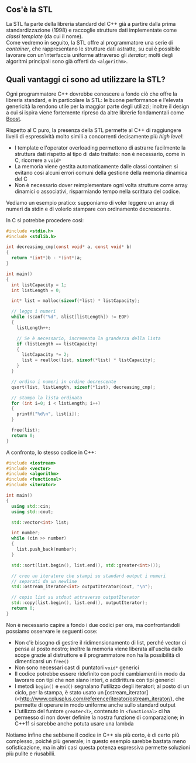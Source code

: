 ## Cos'è la STL
La STL fa parte della libreria standard del C++ già a partire dalla prima
standardizzazione (1998) e raccoglie strutture dati implementate come _classi
template_ (da cui il nome).<br>
Come vedremo in seguito, la STL offre al programmatore una serie di _container_, che
rappresentano le strutture dati astratte, su cui è possibile lavorare con
un'interfaccia uniforme attraverso gli _iterator_; molti degli algoritmi
principali sono già offerti da `<algorithm>`.

## Quali vantaggi ci sono ad utilizzare la STL?
Ogni programmatore C++ dovrebbe conoscere a fondo ciò che offre la libreria
standard, e in particolare la STL: le buone performance e l'elevata genericità
la rendono utile per la maggior parte degli utilizzi; inoltre il design a cui
si ispira viene fortemente ripreso da altre librerie fondamentali come
[Boost](http://www.boost.org/).

Rispetto al C puro, la presenza della STL permette al C++ di raggiungere
livelli di espressività molto simili a concorrenti decisamente più _high level_:

* I template e l'operator overloading permettono di astrarre facilmente la
  struttura dati rispetto al tipo di dato trattato: non è necessario, come in C,
  ricorrere a `void*`
* La memoria viene gestita automaticamente dalle classi container: si evitano così
  alcuni errori comuni della gestione della memoria dinamica del C
* Non è necessario dover reimplementare ogni volta strutture come array dinamici
  o associativi, risparmiando tempo nella scrittura del codice.

Vediamo un esempio pratico: supponiamo di voler leggere un array di numeri
da stdin e di volerlo stampare con ordinamento decrescente.

In C si potrebbe procedere così:
```c
#include <stdio.h>
#include <stdlib.h>

int decreasing_cmp(const void* a, const void* b)
{
  return *(int*)b - *(int*)a;
}

int main()
{
  int listCapacity = 1;
  int listLength = 0;

  int* list = malloc(sizeof(*list) * listCapacity);

  // leggo i numeri
  while (scanf("%d", &list[listLength]) != EOF)
  {
    listLength++;

    // Se è necessario, incremento la grandezza della lista
    if (listLength == listCapacity)
    {
      listCapacity *= 2;
      list = realloc(list, sizeof(*list) * listCapacity);
    }
  }

  // ordino i numeri in ordine decrescente
  qsort(list, listLength, sizeof(*list), decreasing_cmp);

  // stampo la lista ordinata
  for (int i=0; i < listLength; i++)
  {
    printf("%d\n", list[i]);
  }

  free(list);
  return 0;
}
```

A confronto, lo stesso codice in C++:
```c++
#include <iostream>
#include <vector>
#include <algorithm>
#include <functional>
#include <iterator>

int main()
{
  using std::cin;
  using std::cout;

  std::vector<int> list;

  int number;
  while (cin >> number)
  {
    list.push_back(number);
  }

  std::sort(list.begin(), list.end(), std::greater<int>());

  // creo un iteratore che stampi su standard output i numeri
  // separati da un newline
  std::ostream_iterator<int> outputIterator(cout, "\n");

  // copio list su stdout attraverso outputIterator
  std::copy(list.begin(), list.end(), outputIterator);
  return 0;
}
```

Non è necessario capire a fondo i due codici per ora, ma confrontandoli
possiamo osservare le seguenti cose:

* Non c'è bisogno di gestire il ridimensionamento di list, perché vector ci pensa
  al posto nostro; inoltre la memoria viene liberata all'uscita dallo scope
  grazie al distruttore e il programmatore non ha la possibilità di dimenticarsi
  un `free()`
* Non sono necessari cast di puntatori `void*` generici
* Il codice potrebbe essere ridefinito con pochi cambiamenti in modo da lavorare
  con tipi che non siano interi, o addirittura con tipi generici
* I metodi `begin()` e `end()` segnalano l'utilizzo degli iteratori; al posto
  di un ciclo, per la stampa, è stato usato un [ostream_iterator](<http://www.cplusplus.com/reference/iterator/ostream_iterator/),
  che permette di operare in modo uniforme anche sullo standard output
* L'utilizzo del funtore `greater<T>`, contenuto in `<functional>` ci ha permesso
  di non dover definire la nostra funzione di comparazione; in C++11 si sarebbe
  anche potuta usare una lambda

Notiamo infine che sebbene il codice in C++ sia più corto, è di certo più complesso,
poiché più generale; in questo  esempio sarebbe bastata meno sofisticazione,
ma in altri casi questa potenza  espressiva permette soluzioni più pulite
e riusabilii.

